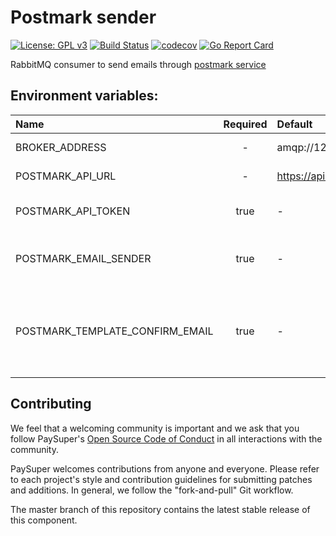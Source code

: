 Postmark sender
=====

[![License: GPL v3](https://img.shields.io/badge/License-GPLv3-brightgreen.svg)](https://www.gnu.org/licenses/gpl-3.0)
[![Build Status](https://travis-ci.org/paysuper/postmark-sender.svg?branch=master)](https://travis-ci.org/paysuper/postmark-sender) 
[![codecov](https://codecov.io/gh/paysuper/postmark-sender/branch/master/graph/badge.svg)](https://codecov.io/gh/paysuper/postmark-sender)
[![Go Report Card](https://goreportcard.com/badge/github.com/paysuper/postmark-sender)](https://goreportcard.com/report/github.com/paysuper/postmark-sender)

RabbitMQ consumer to send emails through [postmark service](https://postmarkapp.com)

## Environment variables:

| Name                            | Required | Default                                        | Description                                                                                                                         |
|:--------------------------------|:--------:|:-----------------------------------------------|:------------------------------------------------------------------|
| BROKER_ADDRESS                  | -        | amqp://127.0.0.1:5672                          | RabbitMQ url address                                              |
| POSTMARK_API_URL                | -        | https://api.postmarkapp.com/email/withTemplate | Postmark API url                                                  |
| POSTMARK_API_TOKEN              | true     | -                                              | Postmark API security token                                       |
| POSTMARK_EMAIL_SENDER           | true     | -                                              | Sender email to send emails to users                              |
| POSTMARK_TEMPLATE_CONFIRM_EMAIL | true     | -                                              | Template alias in postmark for emails for user email confirmation |


## Contributing
We feel that a welcoming community is important and we ask that you follow PaySuper's [Open Source Code of Conduct](https://github.com/paysuper/code-of-conduct/blob/master/README.md) in all interactions with the community.

PaySuper welcomes contributions from anyone and everyone. Please refer to each project's style and contribution guidelines for submitting patches and additions. In general, we follow the "fork-and-pull" Git workflow.

The master branch of this repository contains the latest stable release of this component.